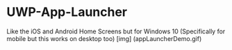 # UWP-App-Launcher
Like the iOS and Android Home Screens but for Windows 10 (Specifically for mobile but this works on desktop too)
[img] (appLauncherDemo.gif)
